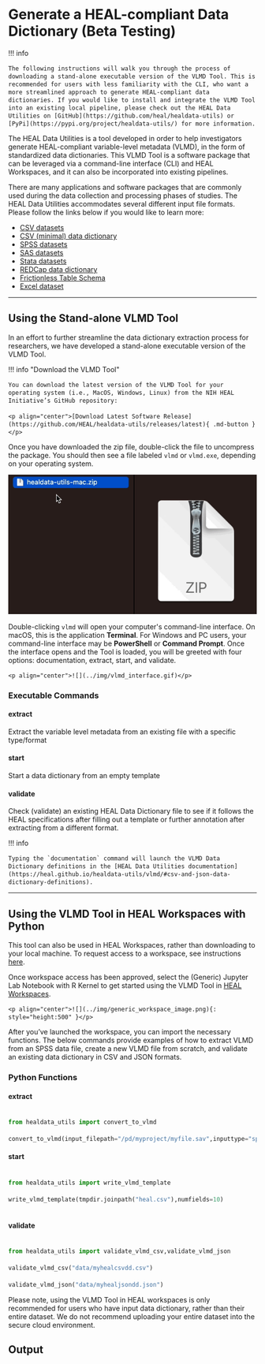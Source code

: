 # Generate a HEAL-compliant Data Dictionary (Beta Testing)

!!! info

    The following instructions will walk you through the process of downloading a stand-alone executable version of the VLMD Tool. This is recommended for users with less familiarity with the CLI, who want a more streamlined approach to generate HEAL-compliant data dictionaries. If you would like to install and integrate the VLMD Tool into an existing local pipeline, please check out the HEAL Data Utilities on [GitHub](https://github.com/heal/healdata-utils) or [PyPi](https://pypi.org/project/healdata-utils/) for more information.

The HEAL Data Utilities is a tool developed in order to help investigators generate HEAL-compliant variable-level metadata (VLMD), in the form of standardized data dictionaries. This VLMD Tool is a software package that can be leveraged via a command-line interface (CLI) and HEAL Workspaces, and it can also be incorporated into existing pipelines. 

There are many applications and software packages that are commonly used during the data collection and processing phases of studies. The HEAL Data Utilities accommodates several different input file formats. Please follow the links below if you would like to learn more:

- [CSV datasets](https://heal.github.io/healdata-utils/vlmd/extract/csvdata)
- [CSV (minimal) data dictionary](https://heal.github.io/healdata-utils/vlmd/extract/csvdd)
- [SPSS datasets](https://heal.github.io/healdata-utils/vlmd/extract/spss)
- [SAS datasets](https://heal.github.io/healdata-utils/vlmd/extract/sas)
- [Stata datasets](https://heal.github.io/healdata-utils/vlmd/extract/stata)
- [REDCap data dictionary](https://heal.github.io/healdata-utils/vlmd/extract/redcapcsv)
- [Frictionless Table Schema](https://heal.github.io/healdata-utils/vlmd/extract/frictionlessschema)
- [Excel dataset](https://heal.github.io/healdata-utils/vlmd/extract/exceldata)

---

## Using the Stand-alone VLMD Tool

In an effort to further streamline the data dictionary extraction process for researchers, we have developed a stand-alone executable version of the VLMD Tool. 

!!! info "Download the VLMD Tool"
   
    You can download the latest version of the VLMD Tool for your operating system (i.e., MacOS, Windows, Linux) from the NIH HEAL Initiative’s GitHub repository:

    <p align="center">[Download Latest Software Release](https://github.com/HEAL/healdata-utils/releases/latest){ .md-button }</p>

Once you have downloaded the zip file, double-click the file to uncompress the package. You should then see a file labeled `vlmd` or `vlmd.exe`, depending on your operating system.

![](../img/uncompress_vlmd_tool.gif)

Double-clicking `vlmd` will open your computer's command-line interface. On macOS, this is the application **Terminal**. For Windows and PC users, your command-line interface may be **PowerShell** or **Command Prompt**.  Once the interface opens and the Tool is loaded, you will be greeted with four options: documentation, extract, start, and validate. 

    <p align="center">![](../img/vlmd_interface.gif)</p>

### Executable Commands

#### extract  
Extract the variable level metadata from an existing file with a specific type/format

#### start  
Start a data dictionary from an empty template

#### validate  
Check (validate) an existing HEAL Data Dictionary file to see if it follows the HEAL specifications after filling out a template or further annotation after extracting from a different format.

!!! info

    Typing the `documentation` command will launch the VLMD Data Dictionary definitions in the [HEAL Data Utilities documentation](https://heal.github.io/healdata-utils/vlmd/#csv-and-json-data-dictionary-definitions).

---

## Using the VLMD Tool in HEAL Workspaces with Python

This tool can also be used in HEAL Workspaces, rather than downloading to your local machine. To request access to a workspace, see instructions [here](./heal_workspace_registration.md).

Once workspace access has been approved, select the (Generic) Jupyter Lab Notebook with R Kernel to get started using the VLMD Tool in [HEAL Workspaces](https://healdata.org/portal/workspace).  

    <p align="center">![](../img/generic_workspace_image.png){: style="height:500" }</p>

After you’ve launched the workspace, you can import the necessary functions. The below commands provide examples of how to extract VLMD from an SPSS data file, create a new VLMD file from scratch, and validate an existing data dictionary in CSV and JSON formats. 

### Python Functions

#### extract
```python

from healdata_utils import convert_to_vlmd

convert_to_vlmd(input_filepath="/pd/myproject/myfile.sav",inputtype="spss")

```
#### start
```python

from healdata_utils import write_vlmd_template

write_vlmd_template(tmpdir.joinpath("heal.csv"),numfields=10)
    
```
#### validate 
```python

from healdata_utils import validate_vlmd_csv,validate_vlmd_json

validate_vlmd_csv("data/myhealcsvdd.csv")

validate_vlmd_json("data/myhealjsondd.json")

```

Please note, using the VLMD Tool in HEAL workspaces is only recommended for users who have input data dictionary, rather than their entire dataset. We do not recommend uploading your entire dataset into the secure cloud environment. 


## Output
